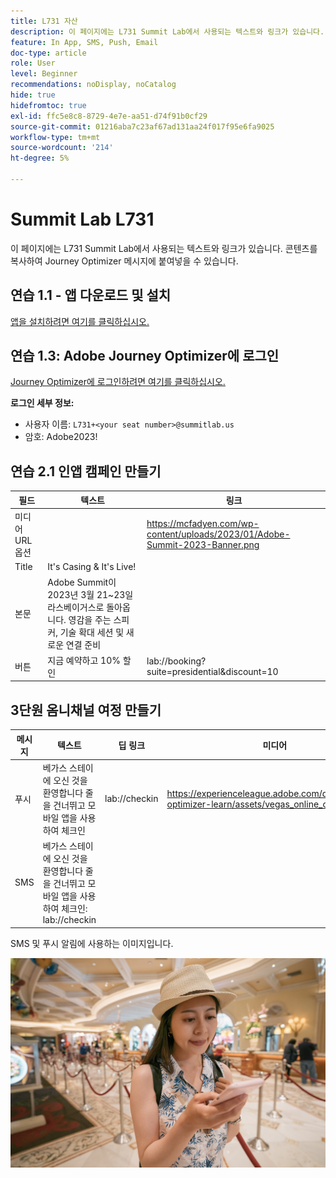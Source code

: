 ```yaml
---
title: L731 자산
description: 이 페이지에는 L731 Summit Lab에서 사용되는 텍스트와 링크가 있습니다.
feature: In App, SMS, Push, Email
doc-type: article
role: User
level: Beginner
recommendations: noDisplay, noCatalog
hide: true
hidefromtoc: true
exl-id: ffc5e8c8-8729-4e7e-aa51-d74f91b0cf29
source-git-commit: 01216aba7c23af67ad131aa24f017f95e6fa9025
workflow-type: tm+mt
source-wordcount: '214'
ht-degree: 5%

---
```


# Summit Lab L731

이 페이지에는 L731 Summit Lab에서 사용되는 텍스트와 링크가 있습니다. 콘텐츠를 복사하여 Journey Optimizer 메시지에 붙여넣을 수 있습니다.

## 연습 1.1 - 앱 다운로드 및 설치

[앱을 설치하려면 여기를 클릭하십시오.](https://testflight.apple.com/join/H0N5iWvW)

## 연습 1.3: Adobe Journey Optimizer에 로그인

[Journey Optimizer에 로그인하려면 여기를 클릭하십시오.](https://experience.adobe.com/#/@techmarketingdemos/sname:summit-2023-ajo-lab/journey-optimizer/home)

**로그인 세부 정보:**

* 사용자 이름: `L731+<your seat number>@summitlab.us`
* 암호: Adobe2023!


## 연습 2.1 인앱 캠페인 만들기

| 필드 | 텍스트 | 링크 |
|----|----|----|
| 미디어 URL 옵션 |  | https://mcfadyen.com/wp-content/uploads/2023/01/Adobe-Summit-2023-Banner.png |
| Title | It&#39;s Casing &amp; It&#39;s Live! |  |
| 본문 | Adobe Summit이 2023년 3월 21~23일 라스베이거스로 돌아옵니다. 영감을 주는 스피커, 기술 확대 세션 및 새로운 연결 준비 |  |
| 버튼 | 지금 예약하고 10% 할인 | lab://booking?suite=presidential&amp;discount=10 |



## 3단원 옴니채널 여정 만들기

| 메시지 | 텍스트 | 딥 링크 | 미디어 |
|----|----|----|----|
| 푸시 | 베가스 스테이에 오신 것을 환영합니다 줄을 건너뛰고 모바일 앱을 사용하여 체크인 | lab://checkin | https://experienceleague.adobe.com/docs/journey-optimizer-learn/assets/vegas_online_check_in.jpg |
| SMS | 베가스 스테이에 오신 것을 환영합니다 줄을 건너뛰고 모바일 앱을 사용하여 체크인: lab://checkin |  |


SMS 및 푸시 알림에 사용하는 이미지입니다.

![온라인 체크인](/help/assets/vegas_online_check_in.jpg)
